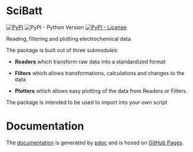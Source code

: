 
# SciBatt

[![PyPI](https://img.shields.io/pypi/v/scibatt.svg)](https://pypi.org/project/scibatt/) ![PyPI - Python Version](https://img.shields.io/pypi/pyversions/scibatt.svg) [![PyPI - License](https://img.shields.io/pypi/l/scibatt.svg)](./LICENSE)

Reading, filtering and plotting electrochemical data

  

The package is built out of three submodules:

-  **Readers** which transform raw data into a standardized format

-  **Filters** which allows transformations, calculations and changes to the data

-  **Plotters** which allows easy plotting of the data from Readers or Filters.

  

The package is intended to be used to import into your own script


# Documentation

The [documentation](https://amundmr.github.io/SciBatt/scibatt.html) is generated by [pdoc](https://pdoc.dev/) and is hosed on [GitHub Pages](https://pages.github.com/).